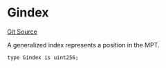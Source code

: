 # Gindex
[Git Source](https://github.com/ethereum-optimism/optimism/blob/eaf1cde5896035c9ff0d32731da1e103f2f1c693/src/lib/Types.sol)

A generalized index represents a position in the MPT.


```solidity
type Gindex is uint256;
```

